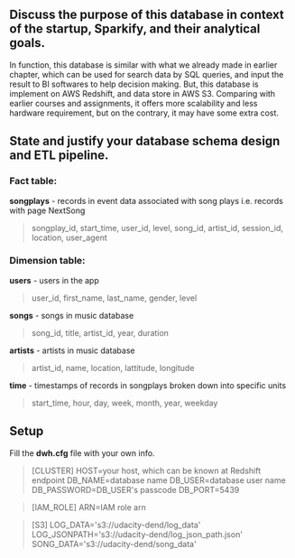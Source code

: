 ## Discuss the purpose of this database in context of the startup, Sparkify, and their analytical goals.

In function, this database is similar with what we already made in earlier chapter, which can be used for search data by SQL queries, and input the result to BI softwares to help decision making. But, this database is implement on AWS Redshift, and data store in AWS S3. Comparing with earlier courses and assignments, it offers more scalability and less hardware requirement, but on the contrary, it may have some extra cost.

## State and justify your database schema design and ETL pipeline.

### Fact table:

**songplays** - records in event data associated with song plays i.e. records with page NextSong

>songplay_id, start_time, user_id, level, song_id, artist_id, session_id, location, user_agent

### Dimension table:

**users** - users in the app

>user_id, first_name, last_name, gender, level

**songs** - songs in music database
>song_id, title, artist_id, year, duration

**artists** - artists in music database
>artist_id, name, location, lattitude, longitude

**time** - timestamps of records in songplays broken down into specific units
>start_time, hour, day, week, month, year, weekday

## Setup

Fill the **dwh.cfg** file with your own info.

>[CLUSTER]
HOST=your host, which can be known at Redshift endpoint
DB_NAME=database name
DB_USER=database user name
DB_PASSWORD=DB_USER's passcode
DB_PORT=5439

>[IAM_ROLE]
ARN=IAM role arn

>[S3]
LOG_DATA='s3://udacity-dend/log_data'
LOG_JSONPATH='s3://udacity-dend/log_json_path.json'
SONG_DATA='s3://udacity-dend/song_data'